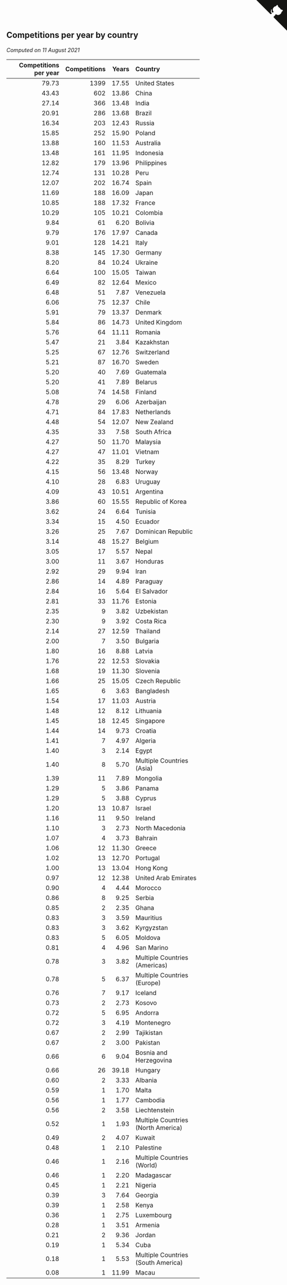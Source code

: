 ## Competitions per year by country

*Computed on 11 August 2021*

| Competitions per year | Competitions | Years | Country |
| ---: | ---: | ---: | :--- |
| 79.73 | 1399 | 17.55 | United States |
| 43.43 | 602 | 13.86 | China |
| 27.14 | 366 | 13.48 | India |
| 20.91 | 286 | 13.68 | Brazil |
| 16.34 | 203 | 12.43 | Russia |
| 15.85 | 252 | 15.90 | Poland |
| 13.88 | 160 | 11.53 | Australia |
| 13.48 | 161 | 11.95 | Indonesia |
| 12.82 | 179 | 13.96 | Philippines |
| 12.74 | 131 | 10.28 | Peru |
| 12.07 | 202 | 16.74 | Spain |
| 11.69 | 188 | 16.09 | Japan |
| 10.85 | 188 | 17.32 | France |
| 10.29 | 105 | 10.21 | Colombia |
| 9.84 | 61 | 6.20 | Bolivia |
| 9.79 | 176 | 17.97 | Canada |
| 9.01 | 128 | 14.21 | Italy |
| 8.38 | 145 | 17.30 | Germany |
| 8.20 | 84 | 10.24 | Ukraine |
| 6.64 | 100 | 15.05 | Taiwan |
| 6.49 | 82 | 12.64 | Mexico |
| 6.48 | 51 | 7.87 | Venezuela |
| 6.06 | 75 | 12.37 | Chile |
| 5.91 | 79 | 13.37 | Denmark |
| 5.84 | 86 | 14.73 | United Kingdom |
| 5.76 | 64 | 11.11 | Romania |
| 5.47 | 21 | 3.84 | Kazakhstan |
| 5.25 | 67 | 12.76 | Switzerland |
| 5.21 | 87 | 16.70 | Sweden |
| 5.20 | 40 | 7.69 | Guatemala |
| 5.20 | 41 | 7.89 | Belarus |
| 5.08 | 74 | 14.58 | Finland |
| 4.78 | 29 | 6.06 | Azerbaijan |
| 4.71 | 84 | 17.83 | Netherlands |
| 4.48 | 54 | 12.07 | New Zealand |
| 4.35 | 33 | 7.58 | South Africa |
| 4.27 | 50 | 11.70 | Malaysia |
| 4.27 | 47 | 11.01 | Vietnam |
| 4.22 | 35 | 8.29 | Turkey |
| 4.15 | 56 | 13.48 | Norway |
| 4.10 | 28 | 6.83 | Uruguay |
| 4.09 | 43 | 10.51 | Argentina |
| 3.86 | 60 | 15.55 | Republic of Korea |
| 3.62 | 24 | 6.64 | Tunisia |
| 3.34 | 15 | 4.50 | Ecuador |
| 3.26 | 25 | 7.67 | Dominican Republic |
| 3.14 | 48 | 15.27 | Belgium |
| 3.05 | 17 | 5.57 | Nepal |
| 3.00 | 11 | 3.67 | Honduras |
| 2.92 | 29 | 9.94 | Iran |
| 2.86 | 14 | 4.89 | Paraguay |
| 2.84 | 16 | 5.64 | El Salvador |
| 2.81 | 33 | 11.76 | Estonia |
| 2.35 | 9 | 3.82 | Uzbekistan |
| 2.30 | 9 | 3.92 | Costa Rica |
| 2.14 | 27 | 12.59 | Thailand |
| 2.00 | 7 | 3.50 | Bulgaria |
| 1.80 | 16 | 8.88 | Latvia |
| 1.76 | 22 | 12.53 | Slovakia |
| 1.68 | 19 | 11.30 | Slovenia |
| 1.66 | 25 | 15.05 | Czech Republic |
| 1.65 | 6 | 3.63 | Bangladesh |
| 1.54 | 17 | 11.03 | Austria |
| 1.48 | 12 | 8.12 | Lithuania |
| 1.45 | 18 | 12.45 | Singapore |
| 1.44 | 14 | 9.73 | Croatia |
| 1.41 | 7 | 4.97 | Algeria |
| 1.40 | 3 | 2.14 | Egypt |
| 1.40 | 8 | 5.70 | Multiple Countries (Asia) |
| 1.39 | 11 | 7.89 | Mongolia |
| 1.29 | 5 | 3.86 | Panama |
| 1.29 | 5 | 3.88 | Cyprus |
| 1.20 | 13 | 10.87 | Israel |
| 1.16 | 11 | 9.50 | Ireland |
| 1.10 | 3 | 2.73 | North Macedonia |
| 1.07 | 4 | 3.73 | Bahrain |
| 1.06 | 12 | 11.30 | Greece |
| 1.02 | 13 | 12.70 | Portugal |
| 1.00 | 13 | 13.04 | Hong Kong |
| 0.97 | 12 | 12.38 | United Arab Emirates |
| 0.90 | 4 | 4.44 | Morocco |
| 0.86 | 8 | 9.25 | Serbia |
| 0.85 | 2 | 2.35 | Ghana |
| 0.83 | 3 | 3.59 | Mauritius |
| 0.83 | 3 | 3.62 | Kyrgyzstan |
| 0.83 | 5 | 6.05 | Moldova |
| 0.81 | 4 | 4.96 | San Marino |
| 0.78 | 3 | 3.82 | Multiple Countries (Americas) |
| 0.78 | 5 | 6.37 | Multiple Countries (Europe) |
| 0.76 | 7 | 9.17 | Iceland |
| 0.73 | 2 | 2.73 | Kosovo |
| 0.72 | 5 | 6.95 | Andorra |
| 0.72 | 3 | 4.19 | Montenegro |
| 0.67 | 2 | 2.99 | Tajikistan |
| 0.67 | 2 | 3.00 | Pakistan |
| 0.66 | 6 | 9.04 | Bosnia and Herzegovina |
| 0.66 | 26 | 39.18 | Hungary |
| 0.60 | 2 | 3.33 | Albania |
| 0.59 | 1 | 1.70 | Malta |
| 0.56 | 1 | 1.77 | Cambodia |
| 0.56 | 2 | 3.58 | Liechtenstein |
| 0.52 | 1 | 1.93 | Multiple Countries (North America) |
| 0.49 | 2 | 4.07 | Kuwait |
| 0.48 | 1 | 2.10 | Palestine |
| 0.46 | 1 | 2.16 | Multiple Countries (World) |
| 0.46 | 1 | 2.20 | Madagascar |
| 0.45 | 1 | 2.21 | Nigeria |
| 0.39 | 3 | 7.64 | Georgia |
| 0.39 | 1 | 2.58 | Kenya |
| 0.36 | 1 | 2.75 | Luxembourg |
| 0.28 | 1 | 3.51 | Armenia |
| 0.21 | 2 | 9.36 | Jordan |
| 0.19 | 1 | 5.34 | Cuba |
| 0.18 | 1 | 5.53 | Multiple Countries (South America) |
| 0.08 | 1 | 11.99 | Macau |


<a href="https://github.com/jonatanklosko/wca_statistics" class="github-corner" aria-label="View source on Github"><svg width="80" height="80" viewBox="0 0 250 250" style="fill:#151513; color:#fff; position: absolute; top: 0; border: 0; right: 0;" aria-hidden="true"><path d="M0,0 L115,115 L130,115 L142,142 L250,250 L250,0 Z"></path><path d="M128.3,109.0 C113.8,99.7 119.0,89.6 119.0,89.6 C122.0,82.7 120.5,78.6 120.5,78.6 C119.2,72.0 123.4,76.3 123.4,76.3 C127.3,80.9 125.5,87.3 125.5,87.3 C122.9,97.6 130.6,101.9 134.4,103.2" fill="currentColor" style="transform-origin: 130px 106px;" class="octo-arm"></path><path d="M115.0,115.0 C114.9,115.1 118.7,116.5 119.8,115.4 L133.7,101.6 C136.9,99.2 139.9,98.4 142.2,98.6 C133.8,88.0 127.5,74.4 143.8,58.0 C148.5,53.4 154.0,51.2 159.7,51.0 C160.3,49.4 163.2,43.6 171.4,40.1 C171.4,40.1 176.1,42.5 178.8,56.2 C183.1,58.6 187.2,61.8 190.9,65.4 C194.5,69.0 197.7,73.2 200.1,77.6 C213.8,80.2 216.3,84.9 216.3,84.9 C212.7,93.1 206.9,96.0 205.4,96.6 C205.1,102.4 203.0,107.8 198.3,112.5 C181.9,128.9 168.3,122.5 157.7,114.1 C157.9,116.9 156.7,120.9 152.7,124.9 L141.0,136.5 C139.8,137.7 141.6,141.9 141.8,141.8 Z" fill="currentColor" class="octo-body"></path></svg></a><style>.github-corner:hover .octo-arm{animation:octocat-wave 560ms ease-in-out}@keyframes octocat-wave{0%,100%{transform:rotate(0)}20%,60%{transform:rotate(-25deg)}40%,80%{transform:rotate(10deg)}}@media (max-width:500px){.github-corner:hover .octo-arm{animation:none}.github-corner .octo-arm{animation:octocat-wave 560ms ease-in-out}}</style>
